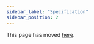 ```yaml
---
sidebar_label: "Specification"
sidebar_position: 2
---
```


This page has moved [here](token-metadata/specification).
